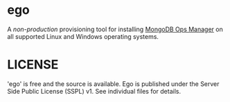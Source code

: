 # ego

A *non-production* provisioning tool for installing [MongoDB Ops Manager](https://www.mongodb.com/products/ops-manager) on all supported Linux and Windows operating systems.

# LICENSE

'ego' is free and the source is available. Ego is published
under the Server Side Public License (SSPL) v1. See individual files for
details.
